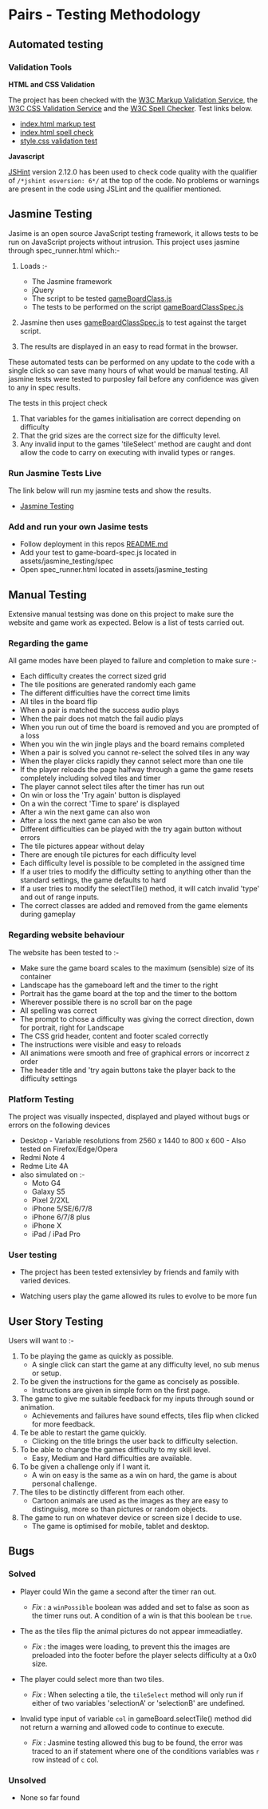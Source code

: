 # Pairs - Testing Methodology

## Automated testing

### Validation Tools

**HTML and CSS Validation**

The project has been checked with the [W3C Markup Validation Service](https://validator.w3.org/), the [W3C CSS Validation Service](http://jigsaw.w3.org/css-validator/) and the [W3C Spell Checker](https://www.w3.org/2002/01/spellchecker).  Test links below.

* [index.html markup test](https://validator.w3.org/nu/?doc=https%3A%2F%2Fkelvinhere.github.io%2FMilestone-Interactive%2F)
* [index.html spell check](https://www.w3.org/2002/01/spellchecker?uri=https%3A%2F%2Fkelvinhere.github.io%2FMilestone-Interactive%2F&lang=en_US)
* [style.css validation test](http://jigsaw.w3.org/css-validator/validator?uri=https%3A%2F%2Fkelvinhere.github.io%2FMilestone-Interactive%2F&profile=css3svg&usermedium=all&warning=1&vextwarning=&lang=en)

**Javascript**

[JSHint](https://jshint.com/) version 2.12.0 has been used to check code quality with the qualifier of `/*jshint esversion: 6*/` at the top of the code.  No problems or warnings are present in the code using JSLint and the qualifier mentioned.

## Jasmine Testing

Jasime is an open source JavaScript testing framework, it allows tests to be run on JavaScript projects without intrusion.  This project uses jasmine through spec_runner.html which:-

1. Loads :-
    * The Jasmine framework
    * jQuery
    * The script to be tested [gameBoardClass.js](https://github.com/KelvinHere/Milestone-Interactive/blob/master/assets/js/gameBoardClass.js)
    * The tests to be performed on the script [gameBoardClassSpec.js](https://github.com/KelvinHere/Milestone-Interactive/blob/master/assets/jasmine_testing/spec/gameBoardClassSpec.js)

2. Jasmine then uses [gameBoardClassSpec.js](https://github.com/KelvinHere/Milestone-Interactive/blob/master/assets/jasmine_testing/spec/gameBoardClassSpec.js) to test against the target script.

3. The results are displayed in an easy to read format in the browser.

These automated tests can be performed on any update to the code with a single click so can save many hours of what would be manual testing.  All jasmine tests were tested to purposley fail before any confidence was given to any in spec results.

The tests in this project check 
1. That variables for the games initialisation are correct depending on difficulty
2. That the grid sizes are the correct size for the difficulty level.
3. Any invalid input to the games 'tileSelect' method are caught and dont allow the code to carry on executing with invalid types or ranges.

### Run Jasmine Tests Live

The link below will run my jasmine tests and show the results.

* [Jasmine Testing](https://kelvinhere.github.io/Milestone-Interactive/assets/jasmine_testing/spec_runner.html)

### Add and run your own Jasime tests

* Follow deployment in this repos [README.md](https://github.com/KelvinHere/Milestone-Interactive/blob/master/README.md)
* Add your test to game-board-spec.js located in assets/jasmine_testing/spec
* Open spec_runner.html located in assets/jasmine_testing


## Manual Testing

Extensive manual testsing was done on this project to make sure the website and game work as expected.  Below is a list of tests carried out.

### Regarding the game

 All game modes have been played to failure and completion to make sure :-
- Each difficulty creates the correct sized grid
- The tile positions are generated randomly each game
- The different difficulties have the correct time limits
- All tiles in the board flip
- When a pair is matched the success audio plays 
- When the pair does not match the fail audio plays
- When you run out of time the board is removed and you are prompted of a loss
- When you win the win jingle plays and the board remains completed
- When a pair is solved you cannot re-select the solved tiles in any way
- When the player clicks rapidly they cannot select more than one tile
- If the player reloads the page halfway through a game the game resets completely including solved tiles and timer
- The player cannot select tiles after the timer has run out
- On win or loss the 'Try again' button is displayed
- On a win the correct 'Time to spare' is displayed
- After a win the next game can also won
- After a loss the next game can also be won
- Different difficulties can be played with the try again button without errors
- The tile pictures appear without delay
- There are enough tile pictures for each difficulty level
- Each difficulty level is possible to be completed in the assigned time
- If a user tries to modify the difficulty setting to anything other than the standard settings, the game defaults to hard
- If a user tries to modify the selectTile() method, it will catch invalid 'type' and out of range inputs.
- The correct classes are added and removed from the game elements during gameplay

### Regarding website behaviour

The website has been tested to :-
- Make sure the game board scales to the maximum (sensible) size of its container
- Landscape has the gameboard left and the timer to the right
- Portrait has the game board at the top and the timer to the bottom
- Wherever possible there is no scroll bar on the page
- All spelling was correct
- The prompt to chose a difficulty was giving the correct direction, down for portrait, right for Landscape
- The CSS grid header, content and footer scaled correctly
- The instructions were visible and easy to reloads
- All animations were smooth and free of graphical errors or incorrect z order
- The header title and 'try again buttons take the player back to the difficulty settings

### Platform Testing

The project was visually inspected, displayed and played without bugs or errors on the following devices

- Desktop - Variable resolutions from 2560 x 1440 to 800 x 600 - Also tested on Firefox/Edge/Opera
- Redmi Note 4
- Redme Lite 4A
- also simulated on :-
    - Moto G4
    - Galaxy S5
    - Pixel 2/2XL
    - iPhone 5/SE/6/7/8
    - iPhone 6/7/8 plus
    - iPhone X
    - iPad / iPad Pro

### User testing

*  The project has been tested extensivley by friends and family with varied devices.

* Watching users play the game allowed its rules to evolve to be more fun

## User Story Testing

Users will want to :-
1. To be playing the game as quickly as possible.
    * A single click can start the game at any difficulty level, no sub menus or setup.
2. To be given the instructions for the game as concisely as possible.
    * Instructions are given in simple form on the first page.
3. The game to give me suitable feedback for my inputs through sound or animation.
    * Achievements and failures have sound effects, tiles flip when clicked for more feedback.
4. Te be able to restart the game quickly.
    * Clicking on the title brings the user back to difficulty selection.
5. To be able to change the games difficulty to my skill level.
    * Easy, Medium and Hard difficulties are available.
6. To be given a challenge only if I want it.
    * A win on easy is the same as a win on hard, the game is about personal challenge.
7. The tiles to be distinctly different from each other.
    * Cartoon animals are used as the images as they are easy to distinguisg, more so than pictures or random objects.
8. The game to run on whatever device or screen size I decide to use.
    * The game is optimised for mobile, tablet and desktop.

## Bugs

### Solved
- Player could Win the game a second after the timer ran out.
    - *Fix* : a `winPossible` boolean was added and set to false as soon as the timer runs out.  A condition of a win is that this boolean be `true`.

- The as the tiles flip the animal pictures do not appear immeadiatley.
    - *Fix* : the images were loading, to prevent this the images are preloaded into the footer before the player selects difficulty at a 0x0 size.

- The player could select more than two tiles.
    - *Fix* : When selecting a tile, the `tileSelect` method will only run if either of two variables 'selectionA' or 'selectionB' are undefined.

- Invalid type input of variable `col` in gameBoard.selectTile() method did not return a warning and allowed code to continue to execute.
    - *Fix* : Jasmine testing allowed this bug to be found, the error was traced to an if statement where one of the conditions variables was `r` row instead of `c` col.

### Unsolved

- None so far found




